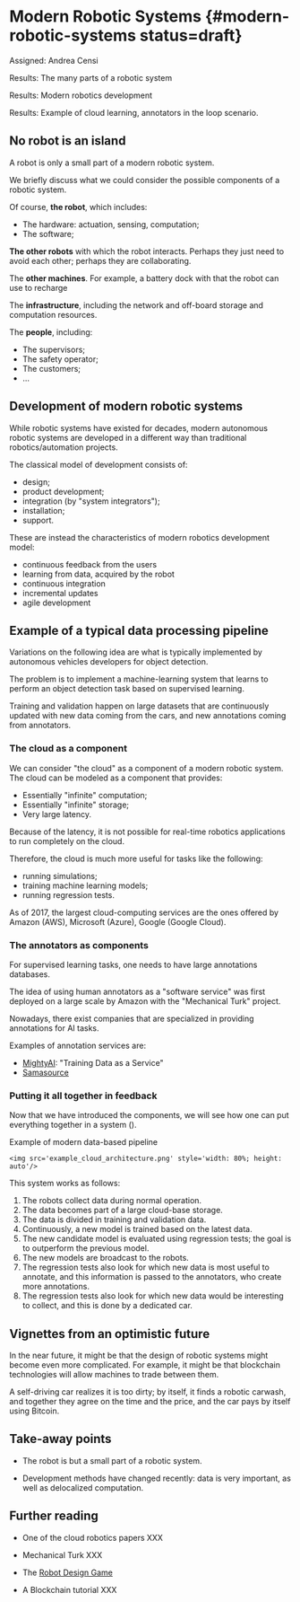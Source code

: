 # Modern Robotic Systems {#modern-robotic-systems status=draft}

Assigned: Andrea Censi

<div class='requirements' markdown='1'>

Results: The many parts of a robotic system

Results: Modern robotics development

Results: Example of cloud learning, annotators in the loop scenario.

</div>

## No robot is an island

A robot is only a small part of a modern robotic system.

We briefly discuss what we could consider the possible components of a robotic
system.

Of course, **the robot**, which includes:

- The hardware: actuation, sensing, computation;
- The software;

**The other robots** with which the robot interacts. Perhaps they just need to avoid each other; perhaps they are collaborating.

The **other machines**. For example, a battery dock with that the
robot can use to recharge

The **infrastructure**, including the network and off-board
storage and computation resources.

The **people**, including:

  - The supervisors;
  - The safety operator;
  - The customers;
  - ...


## Development of modern robotic systems

While robotic systems have existed for decades, modern autonomous robotic
systems are developed in a different way than traditional robotics/automation
projects.

The classical model of development consists of:

* design;
* product development;
* integration (by "system integrators");
* installation;
* support.

These are instead the characteristics of modern robotics development model:

- continuous feedback from the users
- learning from data, acquired by the robot
- continuous integration
- incremental updates
- agile development

<!-- ### Industry 4.0

A buzzword they use in Europe -->


## Example of a typical data processing pipeline

<!-- We provide a description of a typical data processing pipeline
that is based on the cloud.  -->

Variations on the following idea are what is typically implemented
by autonomous vehicles developers for object detection.

The problem is to implement a machine-learning system that
learns to perform an object detection task based on supervised learning.

Training and validation happen on large datasets that are continuously
updated with new data coming from the cars, and new annotations coming
from annotators.

### The cloud as a component

We can consider "the cloud" as a component of a modern robotic
system. The cloud can be modeled as a component that provides:

- Essentially "infinite" computation;
- Essentially "infinite" storage;
- Very large latency.

Because of the latency, it is not possible for real-time robotics
applications to run completely on the cloud.

Therefore, the cloud is much more useful for tasks like the following:

- running simulations;
- training machine learning models;
- running regression tests.

As of 2017, the largest cloud-computing services are the ones offered by
Amazon (AWS), Microsoft (Azure), Google (Google Cloud).

### The annotators as components

For supervised learning tasks, one needs to have large annotations databases.

The idea of using human annotators as a "software service" was first deployed
on a large scale by Amazon with the "Mechanical Turk" project.

Nowadays, there exist companies that are specialized in providing
annotations for AI tasks.

Examples of annotation services are:

* [MightyAI][mightyAI]: "Training Data as a Service"
* [Samasource][samasource]

[mightyAI]: https://mty.ai/
[samasource]: https://www.samasource.org/

### Putting it all together in feedback

Now that we have introduced the components, we will see how
one can put everything together in a system ([](#fig:modern-data)).

<div figure-id="fig:modern-data">
    <figcaption>Example of modern data-based pipeline</figcaption>

    <img src='example_cloud_architecture.png' style='width: 80%; height: auto'/>
</div>


This system works as follows:

1. The robots collect data during normal operation.
2. The data becomes part of a large cloud-base storage.
2. The data is divided in training and validation data.
5. Continuously, a new model is trained based on the latest data.
6. The new candidate model is evaluated using regression tests; the goal
   is to outperform the previous model.
3. The new models are broadcast to the robots.
4. The regression tests also look for which new data is most useful to annotate,
   and this information is passed to the annotators, who create more annotations.
3. The regression tests also look for which new data would be interesting to collect,
   and this is done by a dedicated car.


## Vignettes from an optimistic future

In the near future, it might be that the design of robotic systems
might become even more complicated.
For example, it might be that blockchain technologies will allow
machines to trade between them.

<div class='example-usage' markdown='1'>
A self-driving car realizes it is too dirty; by itself, it finds a robotic
carwash, and together they agree on the time and the price, and the car pays by
itself using Bitcoin.
</div>

## Take-away points

- The robot is but a small part of a robotic system.

- Development methods have changed recently: data is very important,
  as well as delocalized computation.

## Further reading

* One of the cloud robotics papers XXX

* Mechanical Turk XXX

* The [Robot Design Game][rdg]

* A Blockchain tutorial XXX



[rdg]: http://robot-design.org

<!--
## Examples in Duckietown

* A cloud-in-the-loop project is one of the projects available.


## Trade-offs and design considerations

### Centralized vs Distributed -->
